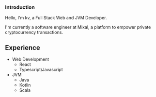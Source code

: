 ### Introduction

Hello, I'm kv, a Full Stack Web and JVM Developer.

I'm currently a software engineer at Mixal, a platform to empower private cryptocurrency transactions.

## Experience

- Web Development
  - React
  - Typescript/Javascript
- JVM
  - Java
  - Kotlin
  - Scala
